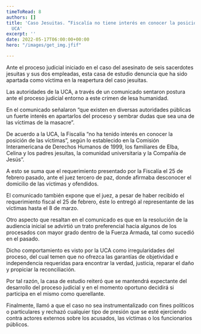 ```yaml
---
timeToRead: 8
authors: []
title: 'Caso Jesuitas. “Fiscalía no tiene interés en conocer la posición de las víctimas”:
  UCA'
excerpt: ''
date: 2022-05-17T06:00:00+00:00
hero: "/images/get_img.jfif"

---
```

Ante el proceso judicial iniciado en el caso del asesinato de seis sacerdotes jesuitas y sus dos empleadas, esta casa de estudio denuncia que ha sido apartada como víctima en la reapertura del caso jesuitas.

Las autoridades de la UCA, a través de un comunicado sentaron postura ante el proceso judicial entorno a este crimen de lesa humanidad.

En el comunicado señalaron “que existen en diversas autoridades públicas un fuerte interés en apartarlos del proceso y sembrar dudas que sea una de las víctimas de la masacre”.

De acuerdo a la UCA, la Fiscalía “no ha tenido interés en conocer la posición de las víctimas”, según lo establecido en la Comisión Interamericana de Derechos Humanos de 1999, los familiares de Elba, Celina y los padres jesuitas, la comunidad universitaria y la Compañía de Jesús”.

A esto se suma que el requerimiento presentado por la Fiscalía el 25 de febrero pasado, ante el juez tercero de paz, donde afirmaba desconocer el domicilio de las víctimas y ofendidos.

El comunicado también expone que el juez, a pesar de haber recibido el requerimiento fiscal el 25 de febrero, éste lo entregó al representante de las víctimas hasta el 8 de marzo.

Otro aspecto que resaltan en el comunicado es que en la resolución de la audiencia inicial se advirtió un trato preferencial hacia algunos de los procesados con mayor grado dentro de la Fuerza Armada, tal como sucedió en el pasado.

Dicho comportamiento es visto por la UCA como irregularidades del proceso, del cual temen que no ofrezca las garantías de objetividad e independencia requeridas para encontrar la verdad, justicia, reparar el daño y propiciar la reconciliación.

Por tal razón, la casa de estudio reiteró que se mantendrá expectante del desarrollo del proceso judicial y en el momento oportuno decidirá si participa en el mismo como querellante.

Finalmente, llamó a que el caso no sea instrumentalizado con fines políticos o particulares y rechazó cualquier tipo de presión que se esté ejerciendo contra actores externos sobre los acusados, las víctimas o los funcionarios públicos.